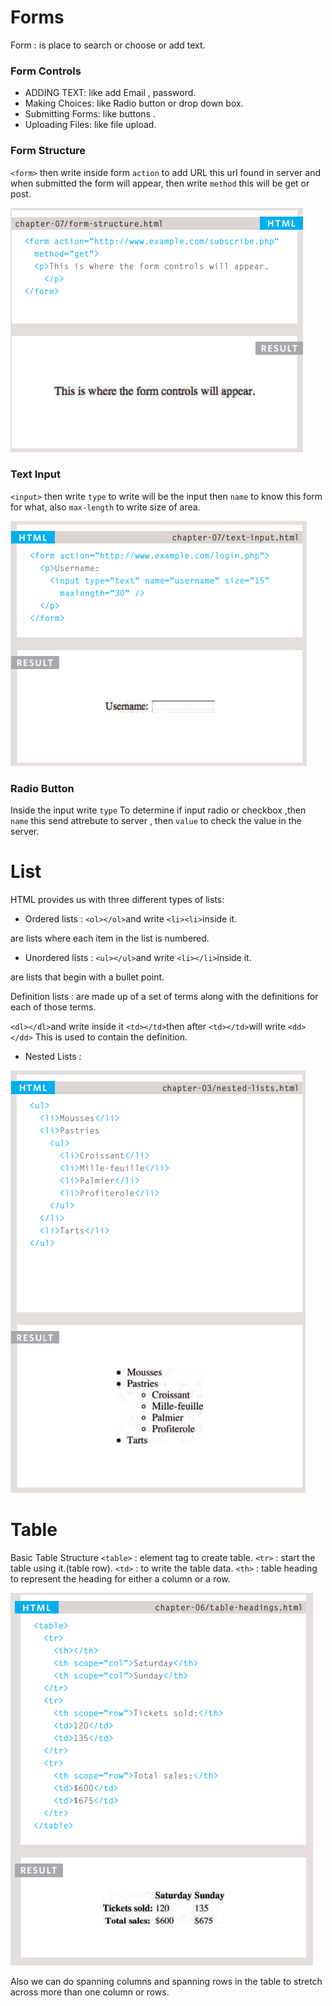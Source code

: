 # Forms

Form : is place to search or choose or add text.

### Form Controls

- ADDING TEXT: like add Email , password.
- Making Choices: like Radio button or drop down box.
- Submitting Forms: like buttons .
- Uploading Files: like file upload.

### Form Structure

`<form>` then write inside form `action` to add URL this url found in server and when submitted the form will appear, then 
write `method` this will be get or post.

![](imgs/form.PNG)

### Text Input

`<input>` then write `type` to write will be the input then `name` to know this form for what, also `max-length` to write size of area.

![](imgs/input.PNG)

### Radio Button

Inside the input write `type` To determine if input radio or checkbox ,then `name` this send attrebute to server , then `value` to check the value in the server.

# List 

HTML provides us with three different types of lists:

- Ordered lists :
`<ol></ol>`and write `<li><li>`inside it.

are lists where each item in the list is numbered.

- Unordered lists :
`<ul></ul>`and write `<li></li>`inside it.

are lists that begin with a bullet point.

Definition lists :
are made up of a set of terms along with the definitions for each of those terms.

`<dl></dl>`and write inside it `<td></td>`then after `<td></td>`will write `<dd></dd>` This is used to contain the definition.

- Nested Lists :

![](imgs/nested.PNG)

# Table

Basic Table Structure
`<table>` : element tag to create table.
`<tr>` : start the table using it.(table row).
`<td>` : to write the table data.
`<th>` : table heading to represent the heading for either a column or a row.

![](imgs/table.PNG)

Also we can do spanning columns and spanning rows in the table to stretch across more than one column or rows.





